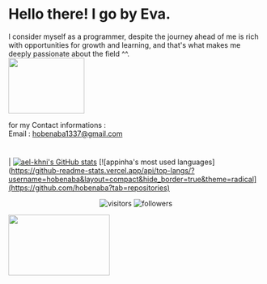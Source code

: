 # Hello there! I go by Eva.

I consider myself as a programmer, despite the journey ahead of me is rich with opportunities for growth and learning, and that's what makes me deeply passionate about the field ^^.         <br /><img src="https://media2.giphy.com/media/v1.Y2lkPTc5MGI3NjExZXZ3NWJpaGpwZ2lsZWk2cDE5amg5cXN3ZzNnZHNtNHdudGo4aXhrYSZlcD12MV9pbnRlcm5hbF9naWZfYnlfaWQmY3Q9cw/p6ZVGS8zQbQIqH8G6l/giphy.gif" width="150" height="110"><br />                  

for my Contact informations :                                            
Email : hobenaba1337@gmail.com
#

| [![ael-khni's GitHub stats](https://github-readme-stats.vercel.app/api?username=hobenaba&count_private=true&show_icons=true&hide=issues&hide_border=true&theme=radical)](https://github.com/hobenaba?tab=repositories)
[![appinha's most used languages](https://github-readme-stats.vercel.app/api/top-langs/?username=hobenaba&layout=compact&hide_border=true&theme=radical](https://github.com/hobenaba?tab=repositories)

<p align="center">
	<img alt="visitors" src="https://komarev.com/ghpvc/?username=hobenaba&color=AA98A9&style=flat&label=visitors" />
	<img alt="followers" src="https://img.shields.io/github/followers/hobenaba?color=AA98A9" />
</p>
</pre >
<img src="https://media0.giphy.com/media/v1.Y2lkPTc5MGI3NjExNzMwcW1nZ2R2OWR5aXZlZngxeG8weXQzMGl4cm9jeXFrbWZ2em80NCZlcD12MV9pbnRlcm5hbF9naWZfYnlfaWQmY3Q9cw/bs3w1SsWV0hJZDOpWr/giphy.gif" width="200" height="120">
